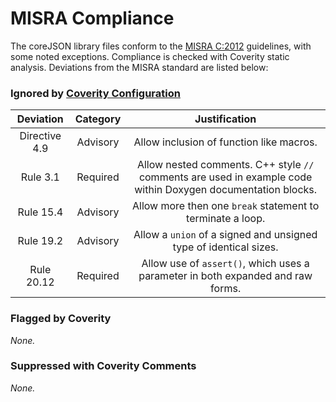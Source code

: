 
# MISRA Compliance

The coreJSON library files conform to the [MISRA C:2012](https://www.misra.org.uk/MISRAHome/MISRAC2012/tabid/196/Default.aspx)
guidelines, with some noted exceptions. Compliance is checked with Coverity static analysis.
Deviations from the MISRA standard are listed below:

### Ignored by [Coverity Configuration](tools/coverity/misra.config)

| Deviation | Category | Justification |
| :-: | :-: | :-: |
| Directive 4.9 | Advisory | Allow inclusion of function like macros. |
| Rule 3.1 | Required | Allow nested comments. C++ style `//` comments are used in example code within Doxygen documentation blocks. |
| Rule 15.4 | Advisory | Allow more then one `break` statement to terminate a loop. |
| Rule 19.2 | Advisory | Allow a `union` of a signed and unsigned type of identical sizes. |
| Rule 20.12 | Required | Allow use of `assert()`, which uses a parameter in both expanded and raw forms. |

### Flagged by Coverity
*None.*

### Suppressed with Coverity Comments
*None.*

